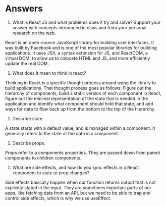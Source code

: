 # Answers

1. What is React JS and what problems does it try and solve? Support your answer with concepts introduced in class and from your personal research on the web.

React is an open-source JavaScript library for building user interfaces. It was built by Facebook and is one of the most popular libraries for building applications. It uses JSX, a syntax extension for JS, and ReactDOM, a virtual DOM, to allow us to colocate HTML and JS, and more efficiently update the real DOM. 

1. What does it mean to think in react?

Thinking in React is a specific thought process around using the library to build applications. That thought process goes as follows: Figure out the hierarchy of components, build a static version of each component in React, figure out the minimal representation of the state that is needed in the application and identify what component should hold that state, and add ways for data to flow back up from the bottom to the top of the hierarchy.

1. Describe state.

A state starts with a default value, and is managed within a component. It generally refers to the state of the data in a component.

1. Describe props.

Props refer to a components properties. They are passed down from parent components to children components. 

1. What are side effects, and how do you sync effects in a React component to state or prop changes?

Side effects basically happen when our function returns output that is not explicitly stated in the input. They are sometimes important parts of our apps, like fetching data from an API, but we need to be able to trap and control side effects, which is why we use useEffect.